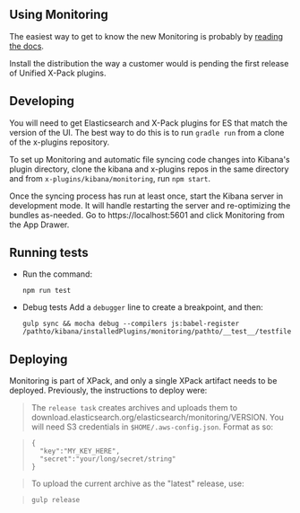 ## Using Monitoring

The easiest way to get to know the new Monitoring is probably by [reading the
docs](https://github.com/elastic/x-plugins/blob/master/docs/public/marvel/index.asciidoc).

Install the distribution the way a customer would is pending the first release
of Unified X-Pack plugins.

## Developing

You will need to get Elasticsearch and X-Pack plugins for ES that match the
version of the UI. The best way to do this is to run `gradle run` from a clone
of the x-plugins repository.

To set up Monitoring and automatic file syncing code changes into Kibana's plugin
directory, clone the kibana and x-plugins repos in the same directory and from
`x-plugins/kibana/monitoring`, run `npm start`.

Once the syncing process has run at least once, start the Kibana server in
development mode. It will handle restarting the server and re-optimizing the
bundles as-needed. Go to https://localhost:5601 and click Monitoring from the App
Drawer.

## Running tests

- Run the command:
  ```
  npm run test
  ```

- Debug tests
Add a `debugger` line to create a breakpoint, and then:

  ```
  gulp sync && mocha debug --compilers js:babel-register /pathto/kibana/installedPlugins/monitoring/pathto/__test__/testfile.js
  ```

## Deploying

Monitoring is part of XPack, and only a single XPack artifact needs to be
deployed. Previously, the instructions to deploy were:

> The `release task` creates archives and uploads them to
download.elasticsearch.org/elasticsearch/monitoring/VERSION. You will need S3
credentials in `$HOME/.aws-config.json`. Format as so:

> ```
> {
>   "key":"MY_KEY_HERE",
>   "secret":"your/long/secret/string"
> }
> ```

> To upload the current archive as the "latest" release, use:

> ```
> gulp release
> ```
